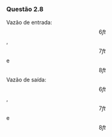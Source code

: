 <script src="https://polyfill.io/v3/polyfill.min.js?features=es6"></script> 
<script id="MathJax-script" async src="https://cdn.jsdelivr.net/npm/mathjax@3/es5/tex-mml-chtml.js"></script>

### Questão 2.8

Vazão de entrada: $$6 ft$$, $$7 ft$$ e $$8 ft$$
Vazão de saída: $$6 ft$$, $$7 ft$$ e $$8 ft$$
